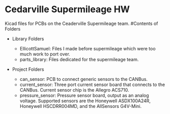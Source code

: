 # Cedarville Supermileage HW
Kicad files for PCBs on the Ceaderville Supermileage team. 
#Contents of Folders
* Library Folders
    * EllicottSamuel: Files I made before supermileage which were too much work to port over.
    *  parts_library: Files dedicated for the supermileage team.

* Project Folders
    * can_sensor: PCB to connect generic sensors to the CANBus.
    * current_sensor: Three port current sensor board that connects to the CANBus. 
	Current sensor chip is the Allegro ACS710.
    * pressure_sensor: Pressure sensor board, output as an analog voltage. 
	Supported sensors are the Honeywell ASDX100A24R, Honeywell HSCDRR004MD, and the
	AllSensors G4V-Mini.